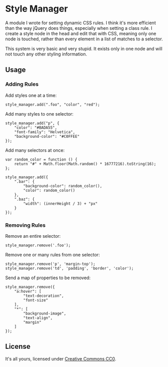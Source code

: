 # Style Manager

A module I wrote for setting dynamic CSS rules. I think it's more efficient than the way jQuery does things, especially when setting a class rule. I create a style node in the head and edit that with CSS, meaning only one node is touched, rather than every element in a list of matches to a selector.

This system is very basic and very stupid. It exists only in one node and will not touch any other styling information.

## Usage

### Adding Rules
    
Add styles one at a time:

    style_manager.add(".foo", "color", "red");

Add many styles to one selector:

    style_manager.add("p", {
        "color": "#BADA55",
        "font-family": "Helvetica",
        "background-color": "#C0FFEE"
    });
    
Add many selectors at once:

    var random_color = function () {
        return "#" + Math.floor(Math.random() * 16777216).toString(16);
    };
    
    style_manager.add({
        ".bar": {
            "background-color": random_color(),
            "color": random_color()
        },
        ".baz": {
            "width": (innerHeight / 3) + "px"
        }
    });

### Removing Rules

Remove an entire selector:

    style_manager.remove('.foo');

Remove one or many rules from one selector:

    style_manager.remove('p', 'margin-top');
    style_manager.remove('td', 'padding', 'border', 'color');
    
Send a map of properties to be removed:

    style_manager.remove({
        "a:hover": [
            "text-decoration",
            "font-size"
        ],
        "*": [
            "background-image",
            "text-align",
            "margin"
        ]
    });

## License

It's all yours, licensed under [Creative Commons CC0](http://creativecommons.org/publicdomain/zero/1.0/).